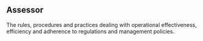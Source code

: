 ## Assessor

The rules, procedures and practices dealing with operational effectiveness, efficiency and adherence to regulations and management policies.
